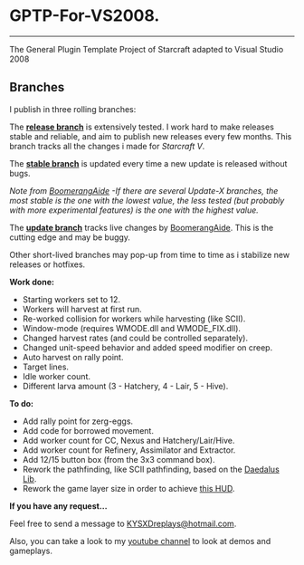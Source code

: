 # GPTP-For-VS2008.
--------
The General Plugin Template Project of Starcraft adapted to Visual Studio 2008

Branches
--------

I publish in three rolling branches:

The **[release branch](https://github.com/KYSXD/GPTP-For-VS2008/tree/release)** is extensively tested. I work hard to make releases stable and reliable, and aim to publish new releases every few months.
This branch tracks all the changes i made for *Starcraft V*.

The **[stable branch](https://github.com/KYSXD/GPTP-For-VS2008/tree/stable)** is updated every time a new update is released without bugs.

*Note from [BoomerangAide](https://github.com/BoomerangAide)*
*-If there are several Update-X branches, the most stable is the one with the lowest value, the less tested (but probably with more experimental features) is the one with the highest value.*

The **[update branch](https://github.com/KYSXD/GPTP-For-VS2008/tree/update)** tracks live changes by [BoomerangAide](https://github.com/BoomerangAide/GPTP-For-VS2008). 
This is the cutting edge and may be buggy.


Other short-lived branches may pop-up from time to time as i stabilize new releases or hotfixes.

**Work done:**

- Starting workers set to 12.
- Workers will harvest at first run.
- Re-worked collision for workers while harvesting (like SCII).
- Window-mode (requires WMODE.dll and WMODE_FIX.dll).
- Changed harvest rates (and could be controlled separately).
- Changed unit-speed behavior and added speed modifier on creep.
- Auto harvest on rally point.
- Target lines.
- Idle worker count.
- Different larva amount (3 - Hatchery, 4 - Lair, 5 - Hive).

**To do:**

- Add rally point for zerg-eggs.
- Add code for borrowed movement.
- Add worker count for CC, Nexus and Hatchery/Lair/Hive.
- Add worker count for Refinery, Assimilator and Extractor.
- Add 12/15 button box (from the 3x3 command box).
- Rework the pathfinding, like SCII pathfinding, based on the [Daedalus Lib](https://www.youtube.com/watch?v=SDH1AZLMZkY).
- Rework the game layer size in order to achieve [this HUD](http://www.moddb.com/members/kysxd/images/hud-20-wip1 ).

**If you have any request...**

Feel free to send a message to KYSXDreplays@hotmail.com.

Also, you can take a look to my [youtube channel](https://www.youtube.com/user/KYSXD) to look at demos and gameplays.
